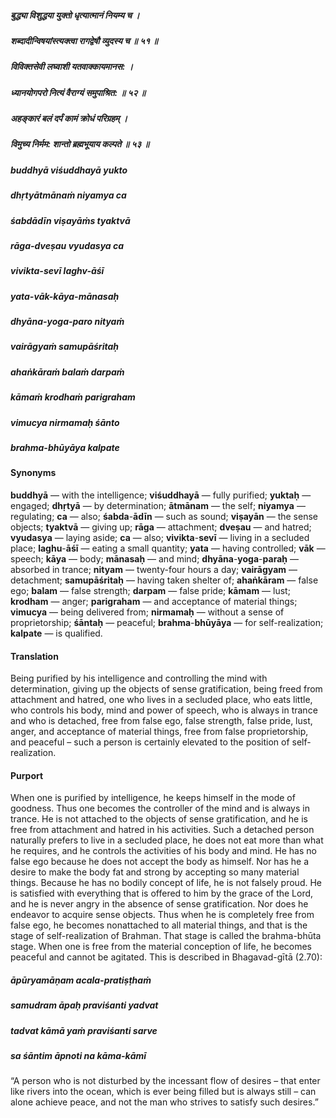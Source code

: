 ##### बुद्ध्या विशुद्धया युक्तो धृत्यात्मानं नियम्य च ।
##### शब्दादीन्विषयांस्त्यक्त्वा रागद्वेषौ व्युदस्य च ॥ ५१ ॥
##### विविक्तसेवी लघ्वाशी यतवाक्कायमानस: ।
##### ध्यानयोगपरो नित्यं वैराग्यं समुपाश्रित: ॥ ५२ ॥
##### अहङ्कारं बलं दर्पं कामं क्रोधं परिग्रहम् ।
##### विमुच्य निर्मम: शान्तो ब्रह्मभूयाय कल्पते ॥ ५३ ॥

##### buddhyā viśuddhayā yukto
##### dhṛtyātmānaṁ niyamya ca
##### śabdādīn viṣayāṁs tyaktvā
##### rāga-dveṣau vyudasya ca

##### vivikta-sevī laghv-āśī
##### yata-vāk-kāya-mānasaḥ
##### dhyāna-yoga-paro nityaṁ
##### vairāgyaṁ samupāśritaḥ

##### ahaṅkāraṁ balaṁ darpaṁ
##### kāmaṁ krodhaṁ parigraham
##### vimucya nirmamaḥ śānto
##### brahma-bhūyāya kalpate

#### Synonyms

**buddhyā** — with the intelligence; **viśuddhayā** — fully purified; **yuktaḥ** — engaged; **dhṛtyā** — by determination; **ātmānam** — the self; **niyamya** — regulating; **ca** — also; **śabda**-**ādīn** — such as sound; **viṣayān** — the sense objects; **tyaktvā** — giving up; **rāga** — attachment; **dveṣau** — and hatred; **vyudasya** — laying aside; **ca** — also; **vivikta**-**sevī** — living in a secluded place; **laghu**-**āśī** — eating a small quantity; **yata** — having controlled; **vāk** — speech; **kāya** — body; **mānasaḥ** — and mind; **dhyāna**-**yoga**-**paraḥ** — absorbed in trance; **nityam** — twenty-four hours a day; **vairāgyam** — detachment; **samupāśritaḥ** — having taken shelter of; **ahaṅkāram** — false ego; **balam** — false strength; **darpam** — false pride; **kāmam** — lust; **krodham** — anger; **parigraham** — and acceptance of material things; **vimucya** — being delivered from; **nirmamaḥ** — without a sense of proprietorship; **śāntaḥ** — peaceful; **brahma**-**bhūyāya** — for self-realization; **kalpate** — is qualified.

#### Translation

Being purified by his intelligence and controlling the mind with determination, giving up the objects of sense gratification, being freed from attachment and hatred, one who lives in a secluded place, who eats little, who controls his body, mind and power of speech, who is always in trance and who is detached, free from false ego, false strength, false pride, lust, anger, and acceptance of material things, free from false proprietorship, and peaceful – such a person is certainly elevated to the position of self-realization.

#### Purport

When one is purified by intelligence, he keeps himself in the mode of goodness. Thus one becomes the controller of the mind and is always in trance. He is not attached to the objects of sense gratification, and he is free from attachment and hatred in his activities. Such a detached person naturally prefers to live in a secluded place, he does not eat more than what he requires, and he controls the activities of his body and mind. He has no false ego because he does not accept the body as himself. Nor has he a desire to make the body fat and strong by accepting so many material things. Because he has no bodily concept of life, he is not falsely proud. He is satisfied with everything that is offered to him by the grace of the Lord, and he is never angry in the absence of sense gratification. Nor does he endeavor to acquire sense objects. Thus when he is completely free from false ego, he becomes nonattached to all material things, and that is the stage of self-realization of Brahman. That stage is called the brahma-bhūta stage. When one is free from the material conception of life, he becomes peaceful and cannot be agitated. This is described in Bhagavad-gītā (2.70):

##### āpūryamāṇam acala-pratiṣṭhaṁ
##### samudram āpaḥ praviśanti yadvat
##### tadvat kāmā yaṁ praviśanti sarve
##### sa śāntim āpnoti na kāma-kāmī

“A person who is not disturbed by the incessant flow of desires – that enter like rivers into the ocean, which is ever being filled but is always still – can alone achieve peace, and not the man who strives to satisfy such desires.”